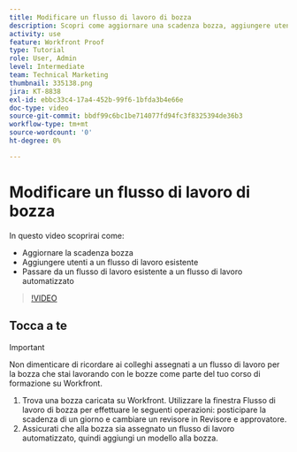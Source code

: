 ```yaml
---
title: Modificare un flusso di lavoro di bozza
description: Scopri come aggiornare una scadenza bozza, aggiungere utenti a un flusso di lavoro esistente e passare a un flusso di lavoro automatizzato in  [!DNL  Workfront].
activity: use
feature: Workfront Proof
type: Tutorial
role: User, Admin
level: Intermediate
team: Technical Marketing
thumbnail: 335138.png
jira: KT-8838
exl-id: ebbc33c4-17a4-452b-99f6-1bfda3b4e66e
doc-type: video
source-git-commit: bbdf99c6bc1be714077fd94fc3f8325394de36b3
workflow-type: tm+mt
source-wordcount: '0'
ht-degree: 0%

---
```


# Modificare un flusso di lavoro di bozza

In questo video scoprirai come:

* Aggiornare la scadenza bozza
* Aggiungere utenti a un flusso di lavoro esistente
* Passare da un flusso di lavoro esistente a un flusso di lavoro automatizzato

>[!VIDEO](https://video.tv.adobe.com/v/335138/?quality=12&learn=on&enablevpops=1)

## Tocca a te

>[!IMPORTANT]
>
>Non dimenticare di ricordare ai colleghi assegnati a un flusso di lavoro per la bozza che stai lavorando con le bozze come parte del tuo corso di formazione su Workfront.

1. Trova una bozza caricata su Workfront. Utilizzare la finestra Flusso di lavoro di bozza per effettuare le seguenti operazioni: posticipare la scadenza di un giorno e cambiare un revisore in Revisore e approvatore.
1. Assicurati che alla bozza sia assegnato un flusso di lavoro automatizzato, quindi aggiungi un modello alla bozza.



<!--
## Learn more
* Add stages and users to an automated workflow on a proof
* Convert a basic workflow to an automated workflow on a proof
* Create or edit an automated workflow for an existing proof
* Edit proof stages and reviewers
-->
